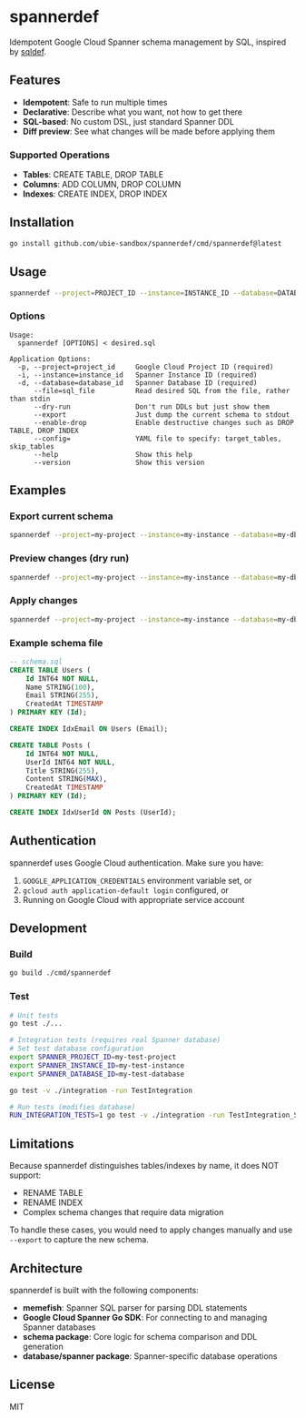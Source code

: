 # spannerdef

Idempotent Google Cloud Spanner schema management by SQL, inspired by [sqldef](https://github.com/sqldef/sqldef).

## Features

- **Idempotent**: Safe to run multiple times
- **Declarative**: Describe what you want, not how to get there
- **SQL-based**: No custom DSL, just standard Spanner DDL
- **Diff preview**: See what changes will be made before applying them

### Supported Operations

- **Tables**: CREATE TABLE, DROP TABLE
- **Columns**: ADD COLUMN, DROP COLUMN
- **Indexes**: CREATE INDEX, DROP INDEX

## Installation

```bash
go install github.com/ubie-sandbox/spannerdef/cmd/spannerdef@latest
```

## Usage

```bash
spannerdef --project=PROJECT_ID --instance=INSTANCE_ID --database=DATABASE_ID < schema.sql
```

### Options

```
Usage:
  spannerdef [OPTIONS] < desired.sql

Application Options:
  -p, --project=project_id     Google Cloud Project ID (required)
  -i, --instance=instance_id   Spanner Instance ID (required)
  -d, --database=database_id   Spanner Database ID (required)
      --file=sql_file          Read desired SQL from the file, rather than stdin
      --dry-run                Don't run DDLs but just show them
      --export                 Just dump the current schema to stdout
      --enable-drop            Enable destructive changes such as DROP TABLE, DROP INDEX
      --config=                YAML file to specify: target_tables, skip_tables
      --help                   Show this help
      --version                Show this version
```

## Examples

### Export current schema

```bash
spannerdef --project=my-project --instance=my-instance --database=my-db --export
```

### Preview changes (dry run)

```bash
spannerdef --project=my-project --instance=my-instance --database=my-db --dry-run < schema.sql
```

### Apply changes

```bash
spannerdef --project=my-project --instance=my-instance --database=my-db < schema.sql
```

### Example schema file

```sql
-- schema.sql
CREATE TABLE Users (
    Id INT64 NOT NULL,
    Name STRING(100),
    Email STRING(255),
    CreatedAt TIMESTAMP
) PRIMARY KEY (Id);

CREATE INDEX IdxEmail ON Users (Email);

CREATE TABLE Posts (
    Id INT64 NOT NULL,
    UserId INT64 NOT NULL,
    Title STRING(255),
    Content STRING(MAX),
    CreatedAt TIMESTAMP
) PRIMARY KEY (Id);

CREATE INDEX IdxUserId ON Posts (UserId);
```

## Authentication

spannerdef uses Google Cloud authentication. Make sure you have:

1. `GOOGLE_APPLICATION_CREDENTIALS` environment variable set, or
2. `gcloud auth application-default login` configured, or
3. Running on Google Cloud with appropriate service account

## Development

### Build

```bash
go build ./cmd/spannerdef
```

### Test

```bash
# Unit tests
go test ./...

# Integration tests (requires real Spanner database)
# Set test database configuration
export SPANNER_PROJECT_ID=my-test-project
export SPANNER_INSTANCE_ID=my-test-instance
export SPANNER_DATABASE_ID=my-test-database

go test -v ./integration -run TestIntegration

# Run tests (modifies database)
RUN_INTEGRATION_TESTS=1 go test -v ./integration -run TestIntegration_SchemaChange
```

## Limitations

Because spannerdef distinguishes tables/indexes by name, it does NOT support:

- RENAME TABLE
- RENAME INDEX
- Complex schema changes that require data migration

To handle these cases, you would need to apply changes manually and use `--export` to capture the new schema.

## Architecture

spannerdef is built with the following components:

- **memefish**: Spanner SQL parser for parsing DDL statements
- **Google Cloud Spanner Go SDK**: For connecting to and managing Spanner databases
- **schema package**: Core logic for schema comparison and DDL generation
- **database/spanner package**: Spanner-specific database operations

## License

MIT
